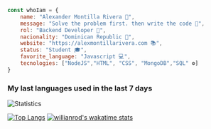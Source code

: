 ```Javascript
const whoIam = {
    name: "Alexander Montilla Rivera 📓",
    message: "Solve the problem first. then write the code 🚀",
    rol: "Backend Developer 🥷",
    nacionality: "Dominican Republic 🚩",
    website: "https://alexmontillarivera.com 📚",
    status: "Student 🎓",
    favorite_language: "Javascript 💻",
    tecnologies: ["NodeJS","HTML", "CSS", "MongoDB","SQL" ⚙️]
}
```

### My last languages used in the last 7 days
![Statistics](https://wakatime.com/share/@alexandermontilla/fd7b40f7-cea6-46e5-9459-e0aec17c3f90.svg)

[![Top Langs](https://github-readme-stats.vercel.app/api/top-langs/?username=alexandermontillarivera&layout=compact)](https://github.com/anuraghazra/github-readme-stats)
[![willianrod's wakatime stats](https://github-readme-stats.vercel.app/api/wakatime?username=alexandermontilla)](https://github.com/anuraghazra/github-readme-stats)
